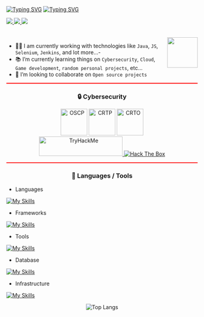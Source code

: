 [![Typing SVG](https://readme-typing-svg.herokuapp.com?font=Rubik+Doodle+Shadow&size=30&duration=2000&pause=1000&color=F7B436&vCenter=true&repeat=false&random=false&width=435&lines=Hi+there%2C+I'm+Carlos+👋)](https://git.io/typing-svg)
[![Typing SVG](https://readme-typing-svg.herokuapp.com?font=Bungee+Spice&duration=1000&pause=500&color=F7B436&vCenter=true&random=true&width=435&lines=Software+Developer;Cybersecurity+enthusiast;Software+Engineer+in+Test)](https://git.io/typing-svg)

<div style="padding-bottom:2rem;">
    <a href="https://github.com/CMassa">
        <img src="https://komarev.com/ghpvc/?username=CMassa&style=for-the-badge"/>
    </a>
    <a href="https://stackoverflow.com/users/9410216/cmassa">
        <img src="https://img.shields.io/badge/stack%20overflow-FE7A16?logo=stack-overflow&logoColor=white&style=for-the-badge"/>
    </a>
    <a href="https://codingfactsblog.wordpress.com/">
        <img src="https://img.shields.io/badge/WordPress-%23117AC9.svg?style=for-the-badge&logo=WordPress&logoColor=white"/>
    </a>
</div>

<div alight="right">
    <img style="position:float" align="right" src="https://images-wixmp-ed30a86b8c4ca887773594c2.wixmp.com/f/c2046041-a08f-46bd-85d1-27ffbe7b4585/dbo9hr9-d1c0ac4a-669b-4ff3-b44b-6573079f1867.gif?token=eyJ0eXAiOiJKV1QiLCJhbGciOiJIUzI1NiJ9.eyJzdWIiOiJ1cm46YXBwOjdlMGQxODg5ODIyNjQzNzNhNWYwZDQxNWVhMGQyNmUwIiwiaXNzIjoidXJuOmFwcDo3ZTBkMTg4OTgyMjY0MzczYTVmMGQ0MTVlYTBkMjZlMCIsIm9iaiI6W1t7InBhdGgiOiJcL2ZcL2MyMDQ2MDQxLWEwOGYtNDZiZC04NWQxLTI3ZmZiZTdiNDU4NVwvZGJvOWhyOS1kMWMwYWM0YS02NjliLTRmZjMtYjQ0Yi02NTczMDc5ZjE4NjcuZ2lmIn1dXSwiYXVkIjpbInVybjpzZXJ2aWNlOmZpbGUuZG93bmxvYWQiXX0.owAgL46ZfcMrK0tJ36eAYrhsbo6uST416jtUB-K1SoE" width="80" height="80"/>
</div>

- 👨‍💻 I am currently working with technologies like `Java`, `JS`, `Selenium`, `Jenkins`, and lot more...-
- 📚 I’m currently learning things on `Cybersecurity`, `Cloud`, `Game development`, `random personal projects`, etc...
- 👯 I’m looking to collaborate on `Open source projects`

<hr style="height:2px;border-width:0;color:gray;background-color:red">

<div align="center">
    <h3>🔒 Cybersecurity</h3>
    <div>
        <img src="https://images.credly.com/size/340x340/images/ec81134d-e80b-4eb5-ae07-0eb8e1a60fcd/image.png" width="70" height="70" alt="OSCP">
        <img src="https://miro.medium.com/v2/resize:fit:640/format:webp/1*f9CO-HTghdvMLKweeAv0Aw.png" width="70" height="70" alt="CRTP">
        <img src="https://media.eu.badgr.com/uploads/badges/assertion-9foqE6waSSmMqWWC57B3YA.png" width="70" height="70" alt="CRTO">
    </div>
    <div>
        <a href="https://tryhackme.com/p/CMassa">
            <img src="https://tryhackme-badges.s3.amazonaws.com/CMassa.png" height="51" width="220" alt="TryHackMe">
        </a>
        <a href="https://www.hackthebox.com/home/users/profile/119656">
            <img src="http://www.hackthebox.eu/badge/image/119656" alt="Hack The Box">
        </a>
    </div>
</div>

<hr style="height:2px;border-width:0;color:gray;background-color:red">

<div>
    <h3 align="center">🔨 Languages / Tools</h3>

- Languages

[![My Skills](https://skillicons.dev/icons?i=java,c,cpp,js,python)](https://skillicons.dev)

- Frameworks

[![My Skills](https://skillicons.dev/icons?i=react,vue,spring,nodejs,express,flask,selenium,gherkin,sass)](https://skillicons.dev)

- Tools

[![My Skills](https://skillicons.dev/icons?i=linux,vscode,git,idea,vim,bash,powershell,cmake,postman,gitlab,github,ghactions)](https://skillicons.dev)

- Database

[![My Skills](https://skillicons.dev/icons?i=mysql,postgres,sqlite,mongodb)](https://skillicons.dev)

- Infrastructure

[![My Skills](https://skillicons.dev/icons?i=jenkins,docker,aws,kubernetes,grafana,cloudflare,ansible,firebase,rabbitmq,redis,raspberrypi)](https://skillicons.dev)

<div align="center">

![Top Langs](https://github-readme-stats.vercel.app/api/top-langs/?username=CMassa&layout=compact)

</div>